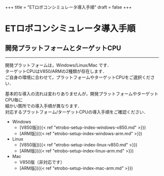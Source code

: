 +++
title = "ETロボコンシミュレータ導入手順"
draft = false
+++
# ETロボコンシミュレータ導入手順



## 開発プラットフォームとターゲットCPU

------

開発プラットフォームは，Windows/Linux/Mac です．  
ターゲットCPUはV850/ARMの2種類が存在します．  
ご自身の環境に合わせて，プラットフォームやターゲットCPUをご選択ください．

基本的な導入の流れは変わりありませんが，開発プラットフォームやターゲットCPU毎に  
細かい箇所での導入手順が異なります．  
対応するプラットフォーム/ターゲットCPUの導入手順をご確認ください．

- Windows
    - [V850版]({{< ref "etrobo-setup-index-windows-v850.md" >}})
    - [ARM版]({{< ref "etrobo-setup-index-windows-arm.md" >}})
- Linux
    - [V850版]({{< ref "etrobo-setup-index-linux-v850.md" >}})
    - [ARM版]({{< ref "etrobo-setup-index-linux-arm.md" >}})
- Mac
    - V850版（非対応です）
    - [ARM版]({{< ref "etrobo-setup-index-mac-arm.md" >}})

